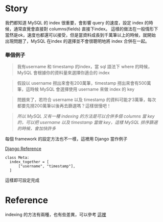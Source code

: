 # Story

我們都知道 MySQL 的 index 很重要，會影響 query 的速度，設定 index 的時候，通常直覺會直接對 columns(fields) 直接下index。
這樣的做法在一般情形下當然是ok，速度也都還可以接受，但是當資料成長到千萬筆以上的時候，就開始出現問題了，MySQL 在index 的選擇並不會很聰明地將 index 合併在一起。

### 舉個例子
> 我有username 和 timestamp 的index，當 sql 語法下 where 的時候，MySQL 會根據你的資料量來選擇你適合的 index

> 假設以 username 撈出來會有200萬筆，timestamp 撈出來會有500萬筆，這時候 MySQL 會選擇使用 username 來做 index 的 key

> 問題來了，若符合 username 以及 timestamp 的資料可能才3萬筆，每次都要先撈200萬筆以後再去篩選嗎？這樣很慢吧！

> _*所以 MySQL 又有一種 indexing 的方法是可以合併多個 columns 當 key 的，可以把 username 以及 timestamp 當做 key，這樣 MySQL 排序篩選的時候，會加快許多*_

每個 framework 的設定方法也不一樣，這裡用 Django 當作例子

[Django Reference](https://docs.djangoproject.com/en/1.9/ref/models/options/#index-together)
```
class Meta:
  index_together = [
      ["username", "timestamp"],
  ]
```
這樣即可設定完成

# Reference
indexing 的方法有兩種，也有些差異，可以參考
[這裡](https://www.percona.com/blog/2014/01/03/multiple-column-index-vs-multiple-indexes-with-mysql-56/)

